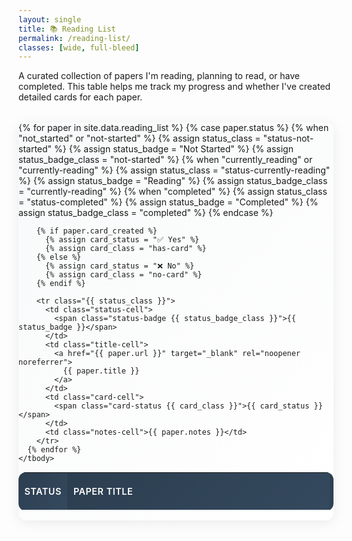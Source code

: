 ```yaml
---
layout: single
title: 📚 Reading List
permalink: /reading-list/
classes: [wide, full-bleed]
---
```



A curated collection of papers I'm reading, planning to read, or have completed. This table helps me track my progress and whether I've created detailed cards for each paper.

<div class="reading-list-container">
  <table class="reading-list-table">
    <thead>
      <tr>
        <th class="status-col">Status</th>
        <th class="title-col">Paper Title</th>
        <th class="card-col">Card Created</th>
        <th class="notes-col">Notes</th>
      </tr>
    </thead>
    <tbody>
      {% for paper in site.data.reading_list %}
        {% case paper.status %}
          {% when "not_started" or "not-started" %}
            {% assign status_class = "status-not-started" %}
            {% assign status_badge = "Not Started" %}
            {% assign status_badge_class = "not-started" %}
          {% when "currently_reading" or "currently-reading" %}
            {% assign status_class = "status-currently-reading" %}
            {% assign status_badge = "Reading" %}
            {% assign status_badge_class = "currently-reading" %}
          {% when "completed" %}
            {% assign status_class = "status-completed" %}
            {% assign status_badge = "Completed" %}
            {% assign status_badge_class = "completed" %}
        {% endcase %}
        
        {% if paper.card_created %}
          {% assign card_status = "✅ Yes" %}
          {% assign card_class = "has-card" %}
        {% else %}
          {% assign card_status = "❌ No" %}
          {% assign card_class = "no-card" %}
        {% endif %}
        
        <tr class="{{ status_class }}">
          <td class="status-cell">
            <span class="status-badge {{ status_badge_class }}">{{ status_badge }}</span>
          </td>
          <td class="title-cell">
            <a href="{{ paper.url }}" target="_blank" rel="noopener noreferrer">
              {{ paper.title }}
            </a>
          </td>
          <td class="card-cell">
            <span class="card-status {{ card_class }}">{{ card_status }}</span>
          </td>
          <td class="notes-cell">{{ paper.notes }}</td>
        </tr>
      {% endfor %}
    </tbody>
  </table>
</div>

<style>
.reading-list-container {
  margin: 2rem 0;
  overflow-x: auto;
  border-radius: 12px;
  box-shadow: 0 4px 20px rgba(0, 0, 0, 0.08);
  background: linear-gradient(135deg, #f8f9fa 0%, #ffffff 100%);
}

.reading-list-table {
  width: 100%;
  border-collapse: collapse;
  background: white;
  border-radius: 12px;
  overflow: hidden;
  font-size: 0.95rem;
}

.reading-list-table th {
  background: linear-gradient(135deg, #2c3e50 0%, #34495e 100%);
  color: white;
  font-weight: 600;
  padding: 1rem 0.75rem;
  text-align: left;
  font-size: 0.9rem;
  text-transform: uppercase;
  letter-spacing: 0.5px;
  border-bottom: 2px solid #ecf0f1;
}

.reading-list-table td {
  padding: 1rem 0.75rem;
  border-bottom: 1px solid #ecf0f1;
  vertical-align: top;
}

.reading-list-table tr:last-child td {
  border-bottom: none;
}

.reading-list-table tr:hover {
  background-color: #f8f9fa;
  transition: background-color 0.2s ease;
}

/* Status badges */
.status-badge {
  display: inline-block;
  padding: 0.4rem 0.8rem;
  border-radius: 20px;
  font-size: 0.8rem;
  font-weight: 600;
  text-transform: uppercase;
  letter-spacing: 0.5px;
}

.status-badge.not-started {
  background: linear-gradient(135deg, #e74c3c 0%, #c0392b 100%);
  color: white;
}

.status-badge.currently-reading {
  background: linear-gradient(135deg, #f39c12 0%, #e67e22 100%);
  color: white;
}

.status-badge.completed {
  background: linear-gradient(135deg, #27ae60 0%, #2ecc71 100%);
  color: white;
}

/* Card status */
.card-status {
  font-weight: 600;
  font-size: 0.9rem;
}

.card-status.has-card {
  color: #27ae60;
}

.card-status.no-card {
  color: #e74c3c;
}

/* Column widths */
.status-col { width: 120px; }
.title-col { width: 50%; min-width: 400px; }
.card-col { width: 100px; }
.notes-col { width: 30%; min-width: 200px; }

/* Title links */
.title-cell a {
  color: #2c3e50;
  text-decoration: none;
  font-weight: 600;
  transition: color 0.2s ease;
}

.title-cell a:hover {
  color: #3498db;
  text-decoration: underline;
}

/* Responsive design */
@media (max-width: 1200px) {
  .reading-list-table {
    font-size: 0.9rem;
  }
  
  .reading-list-table th,
  .reading-list-table td {
    padding: 0.8rem 0.6rem;
  }
}

@media (max-width: 768px) {
  .reading-list-container {
    margin: 1rem -1rem;
    border-radius: 0;
  }
  
  .reading-list-table {
    font-size: 0.85rem;
  }
  
  .status-badge {
    padding: 0.3rem 0.6rem;
    font-size: 0.75rem;
  }
}

/* Row styling based on status */
.status-not-started {
  background-color: #fff5f5;
}

.status-currently-reading {
  background-color: #fffaf0;
}

.status-completed {
  background-color: #f0fff4;
}

.status-not-started:hover {
  background-color: #ffe5e5 !important;
}

.status-currently-reading:hover {
  background-color: #fff0d9 !important;
}

.status-completed:hover {
  background-color: #e6ffe6 !important;
}
</style>